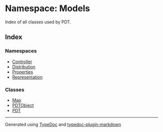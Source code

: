 # Namespace: Models

Index of all classes used by PDT.

## Index

### Namespaces

-   [Controller](namespaces/namespace.Controller/index.md)
-   [Distribution](namespaces/namespace.Distribution/index.md)
-   [Properties](namespaces/namespace.Properties/index.md)
-   [Representation](namespaces/namespace.Representation/index.md)

### Classes

-   [Map](classes/class.Map.md)
-   [PDTObject](classes/class.PDTObject.md)
-   [PDT](classes/class.PDT.md)

---

Generated using [TypeDoc](https://typedoc.org/) and [typedoc-plugin-markdown](https://www.npmjs.com/package/typedoc-plugin-markdown)

